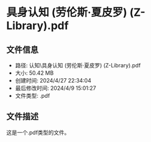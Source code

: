 ﻿# 具身认知 (劳伦斯·夏皮罗) (Z-Library).pdf

## 文件信息
- 路径: 认知\具身认知 (劳伦斯·夏皮罗) (Z-Library).pdf
- 大小: 50.42 MB
- 创建时间: 2024/4/27 22:34:04
- 最后修改时间: 2024/4/9 15:01:27
- 文件类型: .pdf

## 文件描述
这是一个.pdf类型的文件。

